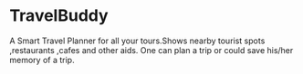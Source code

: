 # TravelBuddy
A Smart Travel Planner for all your tours.Shows nearby tourist spots ,restaurants ,cafes and other aids. One can plan a trip or could save his/her memory of a trip.
